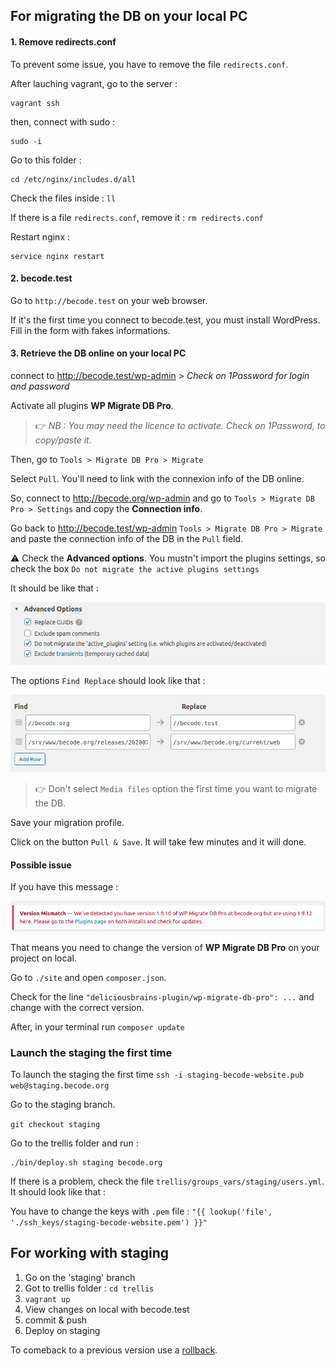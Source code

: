 ## For migrating the DB on your local PC


#### 1. Remove redirects.conf
To prevent some issue, you have to remove the file `redirects.conf`.

After lauching vagrant, go to the server : 

```
vagrant ssh
```

then, connect with sudo : 

```
sudo -i
```

Go to this folder :

```
cd /etc/nginx/includes.d/all
```

Check the files inside : `ll`

If there is a file `redirects.conf`, remove it : `rm redirects.conf`

Restart nginx :

```
service nginx restart
```

#### 2. becode.test

Go to `http://becode.test` on your web browser. 

If it's the first time you connect to becode.test, you must install WordPress. Fill in the form with fakes informations. 


#### 3. Retrieve the DB online on your local PC

connect to http://becode.test/wp-admin > *Check on 1Password for login and password* 

Activate all plugins **WP Migrate DB Pro**. 

> :point_right: *NB : You may need the licence to activate. Check on 1Password, to copy/paste it.*


Then, go to `Tools > Migrate DB Pro > Migrate`

Select `Pull`. You'll need to link with the connexion info of the DB online.

So, connect to http://becode.org/wp-admin and go to `Tools > Migrate DB Pro > Settings` and copy the **Connection info**.

Go back to http://becode.test/wp-admin `Tools > Migrate DB Pro > Migrate` and paste the connection info of the DB in the `Pull` field. 

:warning: Check the **Advanced options**. You mustn't import the plugins settings, so check the box `Do not migrate the active plugins settings`

It should be like that :

![migrating not import plugin settings](migratedb3.png)

The options `Find Replace` should look like that :

![migrating DB 1](migratedb1.png)


> :point_right: Don't select `Media files` option the first time you want to migrate the DB. 

Save your migration profile. 

Click on the button `Pull & Save`. It will take few minutes and it will done. 


#### Possible issue 

If you have this message :

![migrating DB 2](migratedb2.png)

That means you need to change the version of **WP Migrate DB Pro** on your project on local. 

Go to `./site` and open `composer.json`. 

Check for the line `"deliciousbrains-plugin/wp-migrate-db-pro": ...` and change with the correct version. 

After, in your terminal run `composer update`

### Launch the staging the first time

To launch the staging the first time `ssh -i staging-becode-website.pub web@staging.becode.org`

Go to the staging branch. 

```git checkout staging```

Go to the trellis folder and run : 

```
./bin/deploy.sh staging becode.org
```

If there is a problem, check the file `trellis/groups_vars/staging/users.yml`. It should look like that :

You have to change the keys with `.pem` file : `"{{ lookup('file', './ssh_keys/staging-becode-website.pem') }}"`

## For working with staging

1. Go on the 'staging' branch
1. Got to trellis folder : `cd trellis`
1. `vagrant up`
1. View changes on local with becode.test
1. commit & push
1. Deploy on staging

To comeback to a previous version use a [rollback](https://roots.io/docs/trellis/master/deployments/#rollbacks). 
